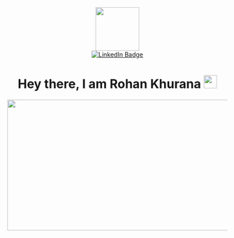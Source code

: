 <div id="header" align="center">
  <img src="https://media.giphy.com/media/M9gbBd9nbDrOTu1Mqx/giphy.gif" width="100"/>
</div>
<div id="social-icons" align="center">
  <a href="https://www.linkedin.com/in/rohan-khurana-865245176/">
    <img src="https://img.shields.io/badge/LinkedIn-blue?style=for-the-badge&logo=linkedin&logoColor=white" alt="LinkedIn Badge"/>
  </a>
</div>
<div id="view-counter" align="center">
   <img src="https://komarev.com/ghpvc/?username=khuranajordan&style=flat-square&color=blue" alt=""/>
 </div>
 <h1 align="center">
  Hey there, I am Rohan Khurana
  <img src="https://media.giphy.com/media/hvRJCLFzcasrR4ia7z/giphy.gif" width="30px"/>
</h1>
<div align="center">
  <img src="https://media.giphy.com/media/dWesBcTLavkZuG35MI/giphy.gif" width="600" height="300"/>
</div>
